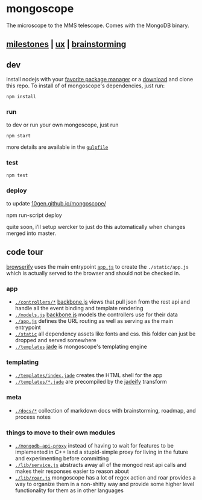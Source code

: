 # mongoscope

The microscope to the MMS telescope.  Comes with the MongoDB binary.

## [milestones](./blob/master/docs/milestones.md) | [ux](./blob/master/docs/ux.md) | [brainstorming](./blob/master/docs/brainstorming.md)

## dev

install nodejs with your [favorite package manager][node-install] or a
[download][node-download] and clone this repo.  To install of of mongoscope's
dependencies, just run:

    npm install

### run

to dev or run your own mongoscope, just run

    npm start

more details are available in the [`gulpfile`](./blob/master/gulpfile.js)

### test

    npm test

### deploy

to update [10gen.github.io/mongoscope/](10gen.github.io/mongoscope/)

  npm run-script deploy

quite soon, i'll setup wercker to just do this automatically when changes
merged into master.

## code tour

[browserify](http://browserify.org) uses the main entrypoint
[`app.js`](./blob/master/app.js) to create the
`./static/app.js` which is actually served to the browser and should not
be checked in.

### app

- [`./controllers/*`](./blob/master/controllers)
  [backbone.js](http://backbonejs.org) views that pull json from the rest api
  and handle all the event binding and template rendering
- [`./models.js`](./blob/master/models.js) [backbone.js](http://backbonejs.org)
  models the controllers use for their data
- [`./app.js`](./blob/master/app.js) defines the URL routing as well as serving
  as the main entrypoint
- [`./static`](./blob/master/static) all dependency assets like fonts and css.
  this folder can just be dropped and served somewhere
- [`./templates`](./blob/master/templates) [jade](http://jade-lang.com/) is
  mongoscope's templating engine


### templating

- [`./templates/index.jade`](./blob/master/templates/index.jade) creates the
  HTML shell for the app
- [`./templates/*.jade`](./blob/master/templates) are precompiled by the
  [jadeify](https://github.com/domenic/jadeify) transform

### meta

- [`./docs/*`](./blob/master/controllers) collection of markdown docs with
  brainstorming, roadmap, and process notes



### things to move to their own modules

- [`./mongodb-api-proxy`](./blob/master/mongodb-api-proxy) instead of
  having to wait for features to be implemented in C++ land a stupid-simple
  proxy for living in the future and experimenting before committing
- [`./lib/service.js`](./blob/master/lib/service.js) abstracts away all of
  the mongod rest api calls and makes their responses easier to reason about
- [`./lib/roar.js`](./blob/master/lib/roar.js) mongoscope has a lot of regex
  action and roar provides a way to organize them in a non-shitty way and
  provide some higher level functionality for them as in other languages


[node-install]: https://github.com/joyent/node/wiki/Installing-Node.js-via-package-manager
[node-download]: http://nodejs.org/download/
